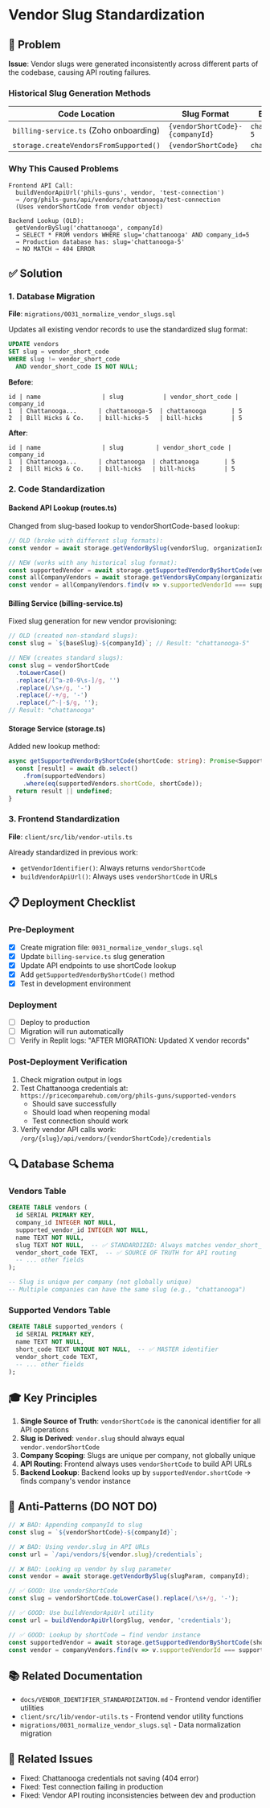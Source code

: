 # Vendor Slug Standardization

## 🎯 Problem

**Issue**: Vendor slugs were generated inconsistently across different parts of the codebase, causing API routing failures.

### Historical Slug Generation Methods

| Code Location | Slug Format | Example |
|--------------|-------------|---------|
| `billing-service.ts` (Zoho onboarding) | `{vendorShortCode}-{companyId}` | `chattanooga-5` |
| `storage.createVendorsFromSupported()` | `{vendorShortCode}` | `chattanooga` |

### Why This Caused Problems

```
Frontend API Call:
  buildVendorApiUrl('phils-guns', vendor, 'test-connection')
  → /org/phils-guns/api/vendors/chattanooga/test-connection
  (Uses vendorShortCode from vendor object)

Backend Lookup (OLD):
  getVendorBySlug('chattanooga', companyId)
  → SELECT * FROM vendors WHERE slug='chattanooga' AND company_id=5
  → Production database has: slug='chattanooga-5'
  → NO MATCH → 404 ERROR
```

## ✅ Solution

### 1. Database Migration
**File**: `migrations/0031_normalize_vendor_slugs.sql`

Updates all existing vendor records to use the standardized slug format:
```sql
UPDATE vendors
SET slug = vendor_short_code
WHERE slug != vendor_short_code 
  AND vendor_short_code IS NOT NULL;
```

**Before**:
```
id | name                 | slug           | vendor_short_code | company_id
1  | Chattanooga...      | chattanooga-5  | chattanooga       | 5
2  | Bill Hicks & Co.    | bill-hicks-5   | bill-hicks        | 5
```

**After**:
```
id | name                 | slug         | vendor_short_code | company_id
1  | Chattanooga...      | chattanooga  | chattanooga       | 5
2  | Bill Hicks & Co.    | bill-hicks   | bill-hicks        | 5
```

### 2. Code Standardization

#### Backend API Lookup (routes.ts)
Changed from slug-based lookup to vendorShortCode-based lookup:

```typescript
// OLD (broke with different slug formats):
const vendor = await storage.getVendorBySlug(vendorSlug, organizationId);

// NEW (works with any historical slug format):
const supportedVendor = await storage.getSupportedVendorByShortCode(vendorIdentifier);
const allCompanyVendors = await storage.getVendorsByCompany(organizationId);
const vendor = allCompanyVendors.find(v => v.supportedVendorId === supportedVendor.id);
```

#### Billing Service (billing-service.ts)
Fixed slug generation for new vendor provisioning:

```typescript
// OLD (created non-standard slugs):
const slug = `${baseSlug}-${companyId}`; // Result: "chattanooga-5"

// NEW (creates standard slugs):
const slug = vendorShortCode
  .toLowerCase()
  .replace(/[^a-z0-9\s-]/g, '')
  .replace(/\s+/g, '-')
  .replace(/-+/g, '-')
  .replace(/^-|-$/g, '');
// Result: "chattanooga"
```

#### Storage Service (storage.ts)
Added new lookup method:

```typescript
async getSupportedVendorByShortCode(shortCode: string): Promise<SupportedVendor | undefined> {
  const [result] = await db.select()
    .from(supportedVendors)
    .where(eq(supportedVendors.shortCode, shortCode));
  return result || undefined;
}
```

### 3. Frontend Standardization

**File**: `client/src/lib/vendor-utils.ts`

Already standardized in previous work:
- `getVendorIdentifier()`: Always returns `vendorShortCode`
- `buildVendorApiUrl()`: Always uses `vendorShortCode` in URLs

## 📋 Deployment Checklist

### Pre-Deployment
- [x] Create migration file: `0031_normalize_vendor_slugs.sql`
- [x] Update `billing-service.ts` slug generation
- [x] Update API endpoints to use shortCode lookup
- [x] Add `getSupportedVendorByShortCode()` method
- [x] Test in development environment

### Deployment
- [ ] Deploy to production
- [ ] Migration will run automatically
- [ ] Verify in Replit logs: "AFTER MIGRATION: Updated X vendor records"

### Post-Deployment Verification
1. Check migration output in logs
2. Test Chattanooga credentials at: `https://pricecomparehub.com/org/phils-guns/supported-vendors`
   - Should save successfully
   - Should load when reopening modal
   - Test connection should work
3. Verify vendor API calls work: `/org/{slug}/api/vendors/{vendorShortCode}/credentials`

## 🔍 Database Schema

### Vendors Table
```sql
CREATE TABLE vendors (
  id SERIAL PRIMARY KEY,
  company_id INTEGER NOT NULL,
  supported_vendor_id INTEGER NOT NULL,
  name TEXT NOT NULL,
  slug TEXT NOT NULL,  -- ✅ STANDARDIZED: Always matches vendor_short_code
  vendor_short_code TEXT,  -- ✅ SOURCE OF TRUTH for API routing
  -- ... other fields
);

-- Slug is unique per company (not globally unique)
-- Multiple companies can have the same slug (e.g., "chattanooga")
```

### Supported Vendors Table
```sql
CREATE TABLE supported_vendors (
  id SERIAL PRIMARY KEY,
  name TEXT NOT NULL,
  short_code TEXT UNIQUE NOT NULL,  -- ✅ MASTER identifier
  vendor_short_code TEXT,
  -- ... other fields
);
```

## 🎓 Key Principles

1. **Single Source of Truth**: `vendorShortCode` is the canonical identifier for all API operations
2. **Slug is Derived**: `vendor.slug` should always equal `vendor.vendorShortCode`
3. **Company Scoping**: Slugs are unique per company, not globally unique
4. **API Routing**: Frontend always uses `vendorShortCode` to build API URLs
5. **Backend Lookup**: Backend looks up by `supportedVendor.shortCode` → finds company's vendor instance

## 🚫 Anti-Patterns (DO NOT DO)

```typescript
// ❌ BAD: Appending companyId to slug
const slug = `${vendorShortCode}-${companyId}`;

// ❌ BAD: Using vendor.slug in API URLs
const url = `/api/vendors/${vendor.slug}/credentials`;

// ❌ BAD: Looking up vendor by slug parameter
const vendor = await storage.getVendorBySlug(slugParam, companyId);

// ✅ GOOD: Use vendorShortCode
const slug = vendorShortCode.toLowerCase().replace(/\s+/g, '-');

// ✅ GOOD: Use buildVendorApiUrl utility
const url = buildVendorApiUrl(orgSlug, vendor, 'credentials');

// ✅ GOOD: Lookup by shortCode → find vendor instance
const supportedVendor = await storage.getSupportedVendorByShortCode(shortCode);
const vendor = companyVendors.find(v => v.supportedVendorId === supportedVendor.id);
```

## 📚 Related Documentation

- `docs/VENDOR_IDENTIFIER_STANDARDIZATION.md` - Frontend vendor identifier utilities
- `client/src/lib/vendor-utils.ts` - Frontend vendor utility functions
- `migrations/0031_normalize_vendor_slugs.sql` - Data normalization migration

## 🔗 Related Issues

- Fixed: Chattanooga credentials not saving (404 error)
- Fixed: Test connection failing in production
- Fixed: Vendor API routing inconsistencies between dev and production

